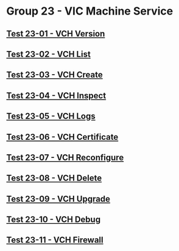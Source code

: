 Group 23 - VIC Machine Service
=======


[Test 23-01 - VCH Version](23-01-VCH-Version.md)
-
[Test 23-02 - VCH List](23-02-VCH-List.md)
-
[Test 23-03 - VCH Create](23-03-VCH-Create.md)
-
[Test 23-04 - VCH Inspect](23-04-VCH-Inspect.md)
-
[Test 23-05 - VCH Logs](23-05-VCH-Logs.md)
-
[Test 23-06 - VCH Certificate](23-06-VCH-Certificate.md)
-
[Test 23-07 - VCH Reconfigure](23-07-VCH-Reconfigure.md)
-
[Test 23-08 - VCH Delete](23-08-VCH-Delete.md)
-
[Test 23-09 - VCH Upgrade](23-09-VCH-Upgrade.md)
-
[Test 23-10 - VCH Debug](23-10-VCH-Debug.md)
-
[Test 23-11 - VCH Firewall](23-11-VCH-Firewall.md)
-

